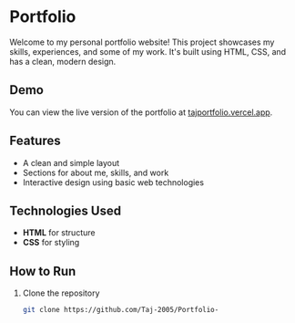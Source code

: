 # Portfolio

Welcome to my personal portfolio website! This project showcases my skills, experiences, and some of my work. It's built using HTML, CSS, and has a clean, modern design.

## Demo
You can view the live version of the portfolio at [tajportfolio.vercel.app](https://tajportfolio.vercel.app/).

## Features
- A clean and simple layout
- Sections for about me, skills, and work
- Interactive design using basic web technologies

## Technologies Used
- **HTML** for structure
- **CSS** for styling

## How to Run
1. Clone the repository
   ```bash
   git clone https://github.com/Taj-2005/Portfolio-

